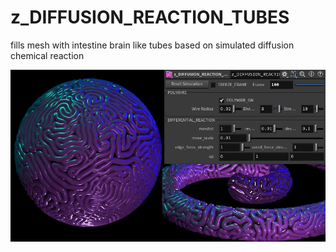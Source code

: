 # z_DIFFUSION_REACTION_TUBES
fills mesh with intestine brain like tubes based on simulated diffusion chemical reaction

![z_DIFFUSION_REACTION_TUBES](https://raw.githubusercontent.com/CorvaeOboro/zenv/master/hip/z_DIFFUSION_REACTION_TUBES/z_DIFFUSION_REACTION_TUBES.jpg?raw=true "z_DIFFUSION_REACTION_TUBES")
